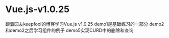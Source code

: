 # Vue.js-v1.0.25
跟着园友keepfool的博客学习Vue.js v1.0.25
demo1是基础练习的一部分
demo2和demo2之后学习组件的例子
demo5实现CURD中的删除和查询
